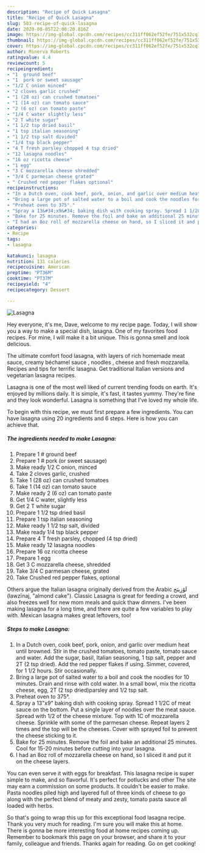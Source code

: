 ```yaml
---
description: "Recipe of Quick Lasagna"
title: "Recipe of Quick Lasagna"
slug: 503-recipe-of-quick-lasagna
date: 2020-08-05T22:00:20.816Z
image: https://img-global.cpcdn.com/recipes/cc311ff062ef52fe/751x532cq70/lasagna-recipe-main-photo.jpg
thumbnail: https://img-global.cpcdn.com/recipes/cc311ff062ef52fe/751x532cq70/lasagna-recipe-main-photo.jpg
cover: https://img-global.cpcdn.com/recipes/cc311ff062ef52fe/751x532cq70/lasagna-recipe-main-photo.jpg
author: Minerva Roberts
ratingvalue: 4.4
reviewcount: 5
recipeingredient:
- "1  ground beef"
- "1  pork or sweet sausage"
- "1/2 C onion minced"
- "2 cloves garlic crushed"
- "1 (28 oz) can crushed tomatoes"
- "1 (14 oz) can tomato sauce"
- "2 (6 oz) can tomato paste"
- "1/4 C water slightly less"
- "2 T white sugar"
- "1 1/2 tsp dried basil"
- "1 tsp italian seasoning"
- "1 1/2 tsp salt divided"
- "1/4 tsp black pepper"
- "4 T fresh parsley chopped 4 tsp dried"
- "12 lasagna noodles"
- "16 oz ricotta cheese"
- "1 egg"
- "3 C mozzarella cheese shredded"
- "3/4 C parmesan cheese grated"
- " Crushed red pepper flakes optional"
recipeinstructions:
- "In a Dutch oven, cook beef, pork, onion, and garlic over medium heat until browned. Stir in the crushed tomatoes, tomato paste, tomato sauce and water. Add the sugar, basil, Italian seasoning, 1 tsp salt, pepper and 2T (2 tsp dried). Add the red pepper flakes if using. Simmer, covered, for 1 1/2 hours. Stir occasionally."
- "Bring a large pot of salted water to a boil and cook the noodles for 10 minutes. Drain and rinse with cold water. In a small bowl, mix the ricotta cheese, egg, 2T (2 tsp dried)parsley and 1/2 tsp salt."
- "Preheat oven to 375°."
- "Spray a 13&#34;x9&#34; baking dish with cooking spray. Spread 1 1/2C of meat sauce on the bottom. Put a single layer of noodles over the meat sauce. Spread with 1/2 of the cheese mixture. Top with 1C of mozzarella cheese. Sprinkle with some of the parmesan cheese. Repeat layers 2 times and the top will be the cheeses. Cover with sprayed foil to prevent the cheese sticking to it."
- "Bake for 25 minutes. Remove the foil and bake an additional 25 minutes. Cool for 15-20 minutes before cutting into your lasagna."
- "I had an 8oz roll of mozzarella cheese on hand, so I sliced it and put it on the cheese layers."
categories:
- Recipe
tags:
- lasagna

katakunci: lasagna 
nutrition: 131 calories
recipecuisine: American
preptime: "PT36M"
cooktime: "PT37M"
recipeyield: "4"
recipecategory: Dessert

---
```



![Lasagna](https://img-global.cpcdn.com/recipes/cc311ff062ef52fe/751x532cq70/lasagna-recipe-main-photo.jpg)

Hey everyone, it's me, Dave, welcome to my recipe page. Today, I will show you a way to make a special dish, lasagna. One of my favorites food recipes. For mine, I will make it a bit unique. This is gonna smell and look delicious.

The ultimate comfort food lasagna, with layers of rich homemade meat sauce, creamy béchamel sauce , noodles , cheese and fresh mozzarella. Recipes and tips for terrific lasagna. Get traditional Italian versions and vegetarian lasagna recipes.

Lasagna is one of the most well liked of current trending foods on earth. It's enjoyed by millions daily. It is simple, it's fast, it tastes yummy. They're fine and they look wonderful. Lasagna is something that I've loved my whole life.


To begin with this recipe, we must first prepare a few ingredients. You can have lasagna using 20 ingredients and 6 steps. Here is how you can achieve that.

<!--inarticleads1-->

##### The ingredients needed to make Lasagna:

1. Prepare 1 # ground beef
1. Prepare 1 # pork (or sweet sausage)
1. Make ready 1/2 C onion, minced
1. Take 2 cloves garlic, crushed
1. Take 1 (28 oz) can crushed tomatoes
1. Take 1 (14 oz) can tomato sauce
1. Make ready 2 (6 oz) can tomato paste
1. Get 1/4 C water, slightly less
1. Get 2 T white sugar
1. Prepare 1 1/2 tsp dried basil
1. Prepare 1 tsp italian seasoning
1. Make ready 1 1/2 tsp salt, divided
1. Make ready 1/4 tsp black pepper
1. Prepare 4 T fresh parsley, chopped (4 tsp dried)
1. Make ready 12 lasagna noodles
1. Prepare 16 oz ricotta cheese
1. Prepare 1 egg
1. Get 3 C mozzarella cheese, shredded
1. Take 3/4 C parmesan cheese, grated
1. Take  Crushed red pepper flakes, optional


Others argue the Italian lasagna originally derived from the Arabic لَوْزِينَج‎ (lawzīnaj, &#34;almond cake&#34;). Classic Lasagna is great for feeding a crowd, and also freezes well for new mom meals and quick thaw dinners. I&#39;ve been making lasagna for a long time, and there are quite a few variables to play with. Mexican lasagna makes great leftovers, too! 

<!--inarticleads2-->

##### Steps to make Lasagna:

1. In a Dutch oven, cook beef, pork, onion, and garlic over medium heat until browned. Stir in the crushed tomatoes, tomato paste, tomato sauce and water. Add the sugar, basil, Italian seasoning, 1 tsp salt, pepper and 2T (2 tsp dried). Add the red pepper flakes if using. Simmer, covered, for 1 1/2 hours. Stir occasionally.
1. Bring a large pot of salted water to a boil and cook the noodles for 10 minutes. Drain and rinse with cold water. In a small bowl, mix the ricotta cheese, egg, 2T (2 tsp dried)parsley and 1/2 tsp salt.
1. Preheat oven to 375°.
1. Spray a 13&#34;x9&#34; baking dish with cooking spray. Spread 1 1/2C of meat sauce on the bottom. Put a single layer of noodles over the meat sauce. Spread with 1/2 of the cheese mixture. Top with 1C of mozzarella cheese. Sprinkle with some of the parmesan cheese. Repeat layers 2 times and the top will be the cheeses. Cover with sprayed foil to prevent the cheese sticking to it.
1. Bake for 25 minutes. Remove the foil and bake an additional 25 minutes. Cool for 15-20 minutes before cutting into your lasagna.
1. I had an 8oz roll of mozzarella cheese on hand, so I sliced it and put it on the cheese layers.


You can even serve it with eggs for breakfast. This lasagna recipe is super simple to make, and so flavorful. It&#39;s perfect for potlucks and other The site may earn a commission on some products. It couldn&#39;t be easier to make. Pasta noodles piled high and layered full of three kinds of cheese to go along with the perfect blend of meaty and zesty, tomato pasta sauce all loaded with herbs. 

So that's going to wrap this up for this exceptional food lasagna recipe. Thank you very much for reading. I'm sure you will make this at home. There is gonna be more interesting food at home recipes coming up. Remember to bookmark this page on your browser, and share it to your family, colleague and friends. Thanks again for reading. Go on get cooking!
